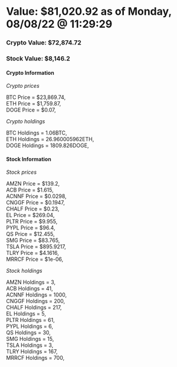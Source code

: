 # Value: $81,020.92 as of Monday, 08/08/22 @ 11:29:29 

### Crypto Value: $72,874.72

### Stock Value: $8,146.2

#### Crypto Information 
*Crypto prices* 

BTC Price = $23,869.74,  
ETH Price = $1,759.87,  
DOGE Price = $0.07,  


*Crypto holdings* 

BTC Holdings = 1.06BTC,  
ETH Holdings = 26.960005962ETH,  
DOGE Holdings = 1809.826DOGE,  


#### Stock Information 

*Stock prices* 

AMZN Price = $139.2,  
ACB Price = $1.615,  
ACNNF Price = $0.0298,  
CNGGF Price = $0.1947,  
CHALF Price = $0.23,  
EL Price = $269.04,  
PLTR Price = $9.955,  
PYPL Price = $96.4,  
QS Price = $12.455,  
SMG Price = $83.765,  
TSLA Price = $895.9217,  
TLRY Price = $4.1616,  
MRRCF Price = $1e-06,  


*Stock holdings* 

AMZN Holdings = 3,  
ACB Holdings = 41,  
ACNNF Holdings = 1000,  
CNGGF Holdings = 200,  
CHALF Holdings = 217,  
EL Holdings = 5,  
PLTR Holdings = 61,  
PYPL Holdings = 6,  
QS Holdings = 30,  
SMG Holdings = 15,  
TSLA Holdings = 3,  
TLRY Holdings = 167,  
MRRCF Holdings = 700,  


